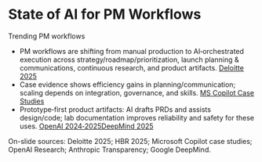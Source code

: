 # State of AI for PM Workflows
Trending PM workflows

- PM workflows are shifting from manual production to AI‑orchestrated execution across strategy/roadmap/prioritization, launch planning & communications, continuous research, and product artifacts. [Deloitte 2025][HBR 2025]
- Case evidence shows efficiency gains in planning/communication; scaling depends on integration, governance, and skills. [MS Copilot Case Studies][Deloitte 2025]
- Prototype‑first product artifacts: AI drafts PRDs and assists design/code; lab documentation improves reliability and safety for these uses. [OpenAI 2024‑2025][Anthropic 2025][DeepMind 2025]

On-slide sources: Deloitte 2025; HBR 2025; Microsoft Copilot case studies; OpenAI Research; Anthropic Transparency; Google DeepMind.

[Deloitte 2025]: https://www2.deloitte.com/us/en/pages/about-deloitte/articles/press-releases/state-of-generative-ai.html
[HBR 2025]: https://hbr.org/
[MS Copilot Case Studies]: https://customers.microsoft.com/en-us/story/1870475923907410239-formula-1-enables-collaboration-and-peak-performance-with-microsoft-copilot
[OpenAI 2024‑2025]: https://openai.com/research
[Anthropic 2025]: https://www.anthropic.com/transparency/model-report
[DeepMind 2025]: https://deepmind.google/research/
